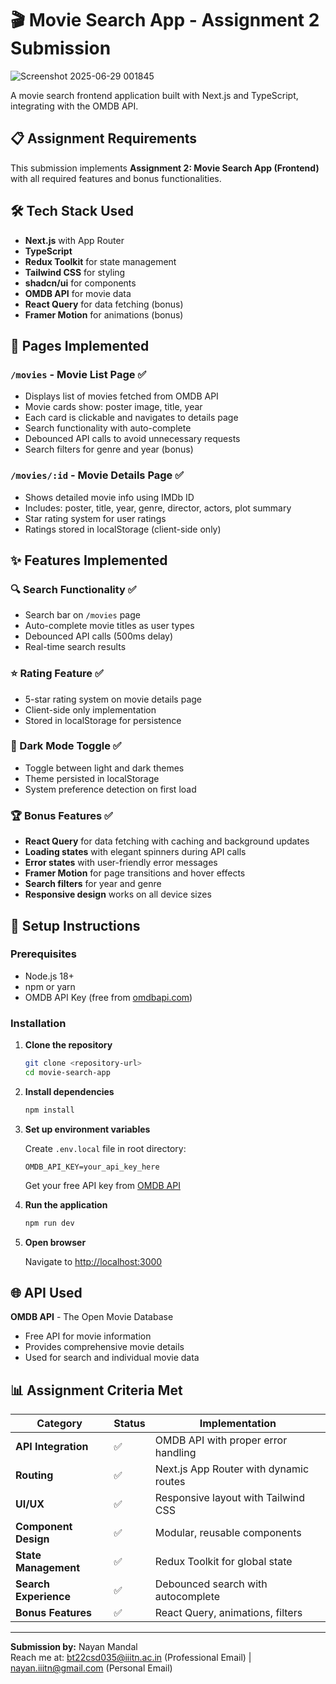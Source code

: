 # 🎬 Movie Search App - Assignment 2 Submission

![Screenshot 2025-06-29 001845](https://github.com/user-attachments/assets/4843a943-bdf2-4413-b3a3-430ad36693ec)


A movie search frontend application built with Next.js and TypeScript, integrating with the OMDB API.

## 📋 Assignment Requirements

This submission implements **Assignment 2: Movie Search App (Frontend)** with all required features and bonus functionalities.

## 🛠️ Tech Stack Used

- **Next.js** with App Router
- **TypeScript** 
- **Redux Toolkit** for state management
- **Tailwind CSS** for styling
- **shadcn/ui** for components
- **OMDB API** for movie data
- **React Query** for data fetching (bonus)
- **Framer Motion** for animations (bonus)

## 📄 Pages Implemented

### `/movies` - Movie List Page ✅
- Displays list of movies fetched from OMDB API
- Movie cards show: poster image, title, year
- Each card is clickable and navigates to details page
- Search functionality with auto-complete
- Debounced API calls to avoid unnecessary requests
- Search filters for genre and year (bonus)

### `/movies/:id` - Movie Details Page ✅  
- Shows detailed movie info using IMDb ID
- Includes: poster, title, year, genre, director, actors, plot summary
- Star rating system for user ratings
- Ratings stored in localStorage (client-side only)

## ✨ Features Implemented

### 🔍 Search Functionality ✅
- Search bar on `/movies` page
- Auto-complete movie titles as user types  
- Debounced API calls (500ms delay)
- Real-time search results

### ⭐ Rating Feature ✅
- 5-star rating system on movie details page
- Client-side only implementation
- Stored in localStorage for persistence

### 🌙 Dark Mode Toggle ✅
- Toggle between light and dark themes
- Theme persisted in localStorage
- System preference detection on first load

### 🏆 Bonus Features ✅
- **React Query** for data fetching with caching and background updates
- **Loading states** with elegant spinners during API calls
- **Error states** with user-friendly error messages
- **Framer Motion** for page transitions and hover effects  
- **Search filters** for year and genre
- **Responsive design** works on all device sizes

## 🚀 Setup Instructions

### Prerequisites
- Node.js 18+
- npm or yarn
- OMDB API Key (free from [omdbapi.com](http://omdbapi.com/))

### Installation

1. **Clone the repository**
   ```bash
   git clone <repository-url>
   cd movie-search-app
   ```

2. **Install dependencies**
   ```bash
   npm install
   ```

3. **Set up environment variables**
   
   Create `.env.local` file in root directory:
   ```env
   OMDB_API_KEY=your_api_key_here
   ```
   
   Get your free API key from [OMDB API](http://omdbapi.com/apikey.aspx)

4. **Run the application**
   ```bash
   npm run dev
   ```

5. **Open browser**
   
   Navigate to [http://localhost:3000](http://localhost:3000)

## 🌐 API Used

**OMDB API** - The Open Movie Database
- Free API for movie information
- Provides comprehensive movie details
- Used for search and individual movie data

## 📊 Assignment Criteria Met

| Category | Status | Implementation |
|----------|--------|----------------|
| **API Integration** | ✅ | OMDB API with proper error handling |
| **Routing** | ✅ | Next.js App Router with dynamic routes |
| **UI/UX** | ✅ | Responsive layout with Tailwind CSS |
| **Component Design** | ✅ | Modular, reusable components |
| **State Management** | ✅ | Redux Toolkit for global state |
| **Search Experience** | ✅ | Debounced search with autocomplete |
| **Bonus Features** | ✅ | React Query, animations, filters |

---

**Submission by:** Nayan Mandal  
Reach me at: bt22csd035@iiitn.ac.in (Professional Email) | nayan.iiitn@gmail.com (Personal Email)
